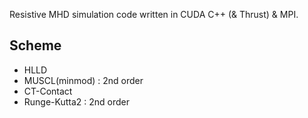 Resistive MHD simulation code written in CUDA C++ (& Thrust) & MPI.

## Scheme

- HLLD
- MUSCL(minmod) : 2nd order
- CT-Contact
- Runge-Kutta2 : 2nd order
